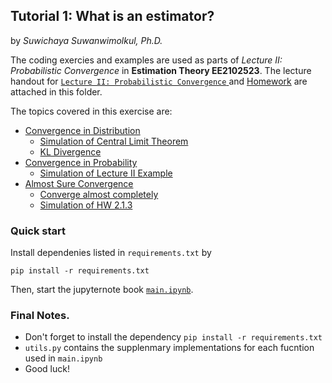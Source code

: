 ## Tutorial 1: What is an estimator? 

by *Suwichaya Suwanwimolkul, Ph.D.*

The coding exercies and examples are used as parts of  *Lecture II: Probabilistic Convergence* in **Estimation Theory EE2102523**. 
The lecture handout for [`Lecture II: Probabilistic Convergence` ](LectureII.pdf) and [Homework](HW2.pdf) are attached in this folder.

The topics covered in this exercise are: 
- [Convergence in Distribution](#convergences-in-distribution)
    - [Simulation of Central Limit Theorem](#simulation-of-central-limit-theorem-bernoulli--uniform)
    - [KL Divergence](#kl-divergence)
- [Convergence in Probability](#convergence-in-probability)
    - [Simulation of Lecture II Example](#simulation-of-example---noise-in-lecture-2)
- [Almost Sure Convergence](#almost-surely-converge)
    - [Converge almost completely](#converges-almost-completely)
    - [Simulation of HW 2.1.3](#simulation-for-the-3rd-question-of-example-16) 

### Quick start 


Install dependenies listed in `requirements.txt` by 

```
pip install -r requirements.txt
```

Then, start the jupyternote book [`main.ipynb`](main.ipynb).
 

 
### Final Notes.
-  Don't forget to install the dependency `pip install -r requirements.txt`
- `utils.py` contains the supplenmary implementations for each fucntion used in `main.ipynb` 
- Good luck! 